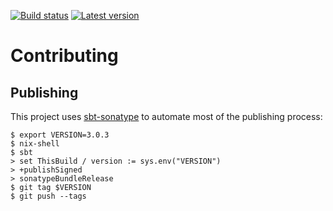 [![Build status](https://github.com/earldouglas/sbt-frege/workflows/build/badge.svg)](https://github.com/earldouglas/sbt-frege/actions)
[![Latest version](https://img.shields.io/github/tag/earldouglas/sbt-frege.svg)](https://index.scala-lang.org/earldouglas/sbt-frege)

# Contributing

## Publishing

This project uses [sbt-sonatype](https://github.com/xerial/sbt-sonatype)
to automate most of the publishing process:

```
$ export VERSION=3.0.3
$ nix-shell
$ sbt
> set ThisBuild / version := sys.env("VERSION")
> +publishSigned
> sonatypeBundleRelease
$ git tag $VERSION
$ git push --tags
```
